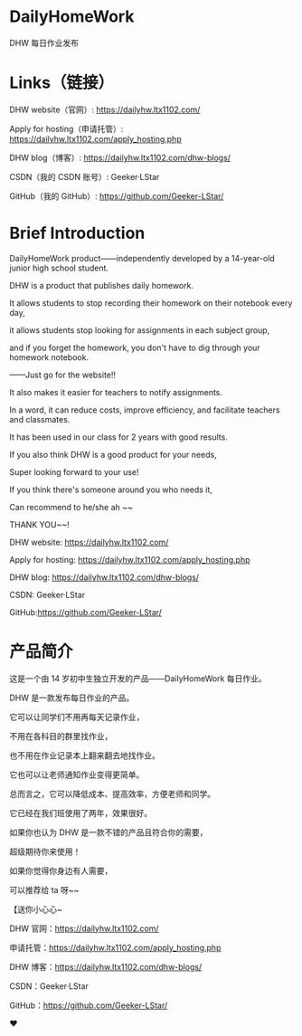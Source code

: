 # DailyHomeWork

DHW 每日作业发布

# Links（链接）

DHW website（官网）: https://dailyhw.ltx1102.com/

Apply for hosting（申请托管）: https://dailyhw.ltx1102.com/apply_hosting.php

DHW blog（博客）: https://dailyhw.ltx1102.com/dhw-blogs/

CSDN（我的 CSDN 账号）: Geeker·LStar

GitHub（我的 GitHub）: https://github.com/Geeker-LStar/

# Brief Introduction

DailyHomeWork product——independently developed by a 14-year-old junior high school student.

DHW is a product that publishes daily homework.

It allows students to stop recording their homework on their notebook every day,

it allows students stop looking for assignments in each subject group,

and if you forget the homework, you don't have to dig through your homework notebook.

——Just go for the website!!

It also makes it easier for teachers to notify assignments.

In a word, it can reduce costs, improve efficiency, and facilitate teachers and classmates.

It has been used in our class for 2 years with good results.

If you also think DHW is a good product for your needs,

Super looking forward to your use!

If you think there's someone around you who needs it,

Can recommend to he/she ah ~~

THANK YOU~~! 

DHW website: https://dailyhw.ltx1102.com/

Apply for hosting: https://dailyhw.ltx1102.com/apply_hosting.php

DHW blog: https://dailyhw.ltx1102.com/dhw-blogs/

CSDN: Geeker·LStar

GitHub:https://github.com/Geeker-LStar/

# 产品简介
这是一个由 14 岁初中生独立开发的产品——DailyHomeWork 每日作业。

DHW 是一款发布每日作业的产品。

它可以让同学们不用再每天记录作业，

不用在各科目的群里找作业，

也不用在作业记录本上翻来翻去地找作业。

它也可以让老师通知作业变得更简单。

总而言之，它可以降低成本、提高效率，方便老师和同学。

它已经在我们班使用了两年，效果很好。

如果你也认为 DHW 是一款不错的产品且符合你的需要，

超级期待你来使用！

如果你觉得你身边有人需要，

可以推荐给 ta 呀~~

【送你小心心~

DHW 官网：https://dailyhw.ltx1102.com/

申请托管：https://dailyhw.ltx1102.com/apply_hosting.php

DHW 博客：https://dailyhw.ltx1102.com/dhw-blogs/

CSDN：Geeker·LStar

GitHub：https://github.com/Geeker-LStar/

❤️
